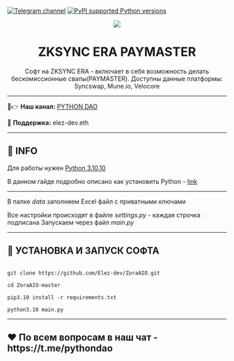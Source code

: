[![Telegram channel](https://img.shields.io/endpoint?url=https://runkit.io/damiankrawczyk/telegram-badge/branches/master?url=https://t.me/developercode1)](https://t.me/developercode1)
[![PyPI supported Python versions](https://img.shields.io/badge/Python%203.10.10-8A2BE2)](https://www.python.org/downloads/release/python-31010/)

<div align="center">
  <img src="https://miro.medium.com/v2/resize:fit:1400/format:webp/1*WehIRwTjZydXnttPasC0iQ.jpeg"  />
  <h1>ZKSYNC ERA PAYMASTER</h1>
  <p>Софт на ZKSYNC ERA - включает в себя возможность делать бескомиссионные свапы(PAYMASTER). 
Доступны данные платформы: Syncswap, Mune.io, Velocore</p>
</div>

---

🤠👉 <b>Наш канал:</b> [PYTHON DAO](https://t.me/developercode1)

🤗 <b>Поддержка:</b> elez-dev.eth

---
<h2>🙊 INFO</h2>

Для работы нужен [Python 3.10.10](https://www.python.org/downloads/release/python-31010/)

В данном гайде подробно описано как установить Python - [link](https://mirror.xyz/wiedzmin.eth/Z06W81VrxO9KI88vkcxeW0Lc8f2nBo5Wdyqce0HTNm8)

---
В папке _data_ заполняем Excel файл с приватными ключами

Все настройки происходят в файле _settings.py_ - каждая строчка подписана
Запускаем через файл _main.py_

---
<h2>🚀 УСТАНОВКА И ЗАПУСК СОФТА</h2>

```

git clone https://github.com/Elez-dev/ZoraAIO.git

cd ZoraAIO-master

pip3.10 install -r requirements.txt

python3.10 main.py

```

---
<h2>❤️ По всем вопросам в наш чат - https://t.me/pythondao</h2>


